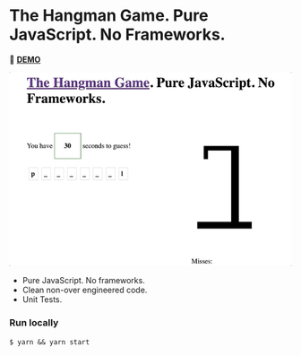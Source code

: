 # The Hangman Game. Pure JavaScript. No Frameworks.

🚀 [**DEMO**](https://vitkarpov.github.io/the-hangman)

![](./docs/example.gif)

- Pure JavaScript. No frameworks.
- Clean non-over engineered code.
- Unit Tests.

### Run locally

```
$ yarn && yarn start
```
